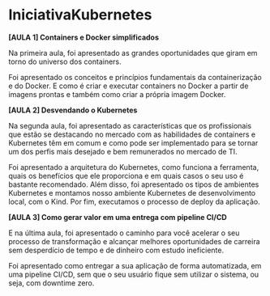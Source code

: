 # IniciativaKubernetes

**[AULA 1] Containers e Docker simplificados**

Na primeira aula, foi apresentado as grandes oportunidades que giram em  torno do universo dos containers.

Foi apresentado os conceitos e princípios fundamentais da containerização e do Docker. E como é criar e executar containers no Docker a partir de imagens prontas e também como criar a própria imagem Docker.

**[AULA 2] Desvendando o Kubernetes**

Na segunda aula, foi apresentado as características que os profissionais que estão se destacando no mercado com as habilidades de containers e Kubernetes têm em comum e como pode ser implementado para se tornar um dos perfis mais desejado e bem remunerados no mercado de TI.

Foi apresentado a arquitetura do Kubernetes, como funciona a ferramenta, quais os benefícios que ele proporciona e em quais casos o seu uso é bastante recomendado. Além disso, foi apresentado os tipos de ambientes Kubernetes e montamos nosso ambiente Kubernetes de desenvolvimento local, com o Kind. Por fim, executamos o processo de deploy da aplicação.

**[AULA 3] Como gerar valor em uma entrega com pipeline CI/CD**

E na última aula, foi apresentado o caminho para você acelerar o seu processo de transformação e alcançar melhores oportunidades de carreira sem desperdício de tempo e de dinheiro com estudo ineficiente.

Foi apresentado como entregar a sua aplicação de forma automatizada, em uma pipeline CI/CD, sem que o seu usuário fique sem utilizar o sistema, ou seja, com downtime zero.
